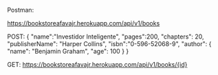 Postman:

https://bookstoreafavajr.herokuapp.com/api/v1/books

POST: {
    "name":"Investidor Inteligente",
    "pages":200,
    "chapters": 20,
    "publisherName": "Harper Collins",
    "isbn":"0-596-52068-9",
    "author": {
        "name": "Benjamin Graham",
        "age": 100
    }
}

GET: https://bookstoreafavajr.herokuapp.com/api/v1/books/{id}

